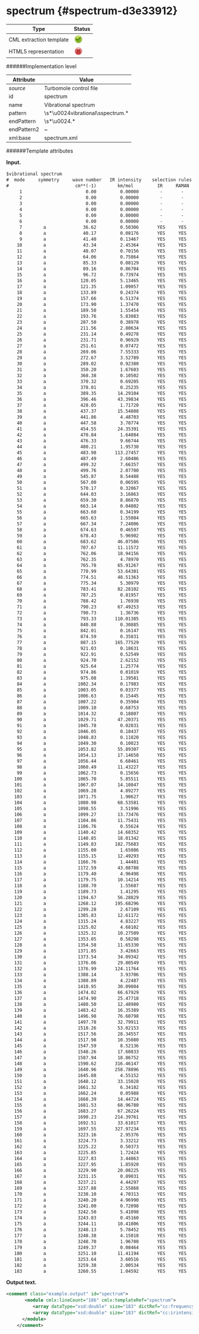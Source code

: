 # spectrum {#spectrum-d3e33912}


| Type                                                                                                                                                | Status                                                                                                                                              |
|----|----|
| CML extraction template                                                                                                                             | ![](/imgs/Total.png)                                                                                                                                |
| HTML5 representation                                                                                                                                | ![](/imgs/None.png)                                                                                                                                 |

######Implementation level

| Attribute                                                                                                                                           | Value                                                                                                                                               |
|----|----|
| *source*                                                                                                                                            | Turbomole control file                                                                                                                              |
| id                                                                                                                                                  | spectrum                                                                                                                                            |
| name                                                                                                                                                | Vibrational spectrum                                                                                                                                |
| pattern                                                                                                                                             | \\s\*\\u0024vibrational\\sspectrum.\*                                                                                                               |
| endPattern                                                                                                                                          | \\s\*\\u0024.\*                                                                                                                                     |
| endPattern2                                                                                                                                         | \~                                                                                                                                                  |
| xml:base                                                                                                                                            | spectrum.xml                                                                                                                                        |

######Template attributes

**Input.**

    $vibrational spectrum
    #  mode     symmetry     wave number   IR intensity    selection rules
    #                         cm**(-1)        km/mol         IR     RAMAN
         1                        0.00         0.00000        -       -
         2                        0.00         0.00000        -       -
         3                        0.00         0.00000        -       -
         4                        0.00         0.00000        -       -
         5                        0.00         0.00000        -       -
         6                        0.00         0.00000        -       -
         7        a              36.62         0.50306       YES     YES
         8        a              40.17         0.08176       YES     YES
         9        a              41.40         0.13467       YES     YES
        10        a              43.34         2.45364       YES     YES
        11        a              48.07         0.70156       YES     YES
        12        a              64.06         0.75864       YES     YES
        13        a              85.33         0.08129       YES     YES
        14        a              89.16         0.86704       YES     YES
        15        a              96.72         0.73974       YES     YES
        16        a             120.05         5.13465       YES     YES
        17        a             121.35         1.09057       YES     YES
        18        a             133.89         0.24374       YES     YES
        19        a             157.66         6.51374       YES     YES
        20        a             173.90         1.37470       YES     YES
        21        a             189.50         1.55454       YES     YES
        22        a             193.76         5.83083       YES     YES
        23        a             207.50         0.38978       YES     YES
        24        a             211.56         2.80634       YES     YES
        25        a             231.14         0.49278       YES     YES
        26        a             231.71         0.96929       YES     YES
        27        a             251.61         0.07472       YES     YES
        28        a             269.06         7.55333       YES     YES
        29        a             272.67         3.52789       YES     YES
        30        a             289.02         0.92380       YES     YES
        31        a             350.20         1.67603       YES     YES
        32        a             368.38         0.10502       YES     YES
        33        a             370.32         0.69205       YES     YES
        34        a             378.01         0.25235       YES     YES
        35        a             389.35        14.29104       YES     YES
        36        a             396.46        43.39834       YES     YES
        37        a             428.05         1.71720       YES     YES
        38        a             437.37        15.54808       YES     YES
        39        a             441.86         4.48703       YES     YES
        40        a             447.58         3.70774       YES     YES
        41        a             454.55        24.35391       YES     YES
        42        a             470.84         1.64084       YES     YES
        43        a             476.33         9.66744       YES     YES
        44        a             480.21         1.95730       YES     YES
        45        a             483.98       113.27457       YES     YES
        46        a             487.49         2.60486       YES     YES
        47        a             499.32         7.66357       YES     YES
        48        a             499.76         2.07700       YES     YES
        49        a             545.87         8.54488       YES     YES
        50        a             567.00         0.06595       YES     YES
        51        a             570.17         0.32067       YES     YES
        52        a             644.03         3.16863       YES     YES
        53        a             659.30         8.86870       YES     YES
        54        a             663.14         0.04802       YES     YES
        55        a             663.60         0.34199       YES     YES
        56        a             665.63         1.55084       YES     YES
        57        a             667.34         7.24006       YES     YES
        58        a             674.63         0.46597       YES     YES
        59        a             678.43         5.96902       YES     YES
        60        a             683.62        46.07586       YES     YES
        61        a             707.67        11.11572       YES     YES
        62        a             762.06        18.94156       YES     YES
        63        a             762.35         4.78970       YES     YES
        64        a             765.78        65.91267       YES     YES
        65        a             770.99        53.64301       YES     YES
        66        a             774.51        48.51363       YES     YES
        67        a             775.34         5.30979       YES     YES
        68        a             783.41        82.28102       YES     YES
        69        a             787.25         0.81957       YES     YES
        70        a             788.42         1.76938       YES     YES
        71        a             790.23        67.49253       YES     YES
        72        a             790.73         1.36736       YES     YES
        73        a             793.33       110.01385       YES     YES
        74        a             840.88         0.30885       YES     YES
        75        a             842.01         0.16147       YES     YES
        76        a             874.59         0.35831       YES     YES
        77        a             887.15       165.77529       YES     YES
        78        a             921.03         0.18631       YES     YES
        79        a             922.91         0.52549       YES     YES
        80        a             924.70         2.62152       YES     YES
        81        a             925.64         1.25774       YES     YES
        82        a             974.86         0.01019       YES     YES
        83        a             975.08         1.39581       YES     YES
        84        a            1002.34         0.17983       YES     YES
        85        a            1003.05         0.03377       YES     YES
        86        a            1006.63         0.15445       YES     YES
        87        a            1007.22         0.35904       YES     YES
        88        a            1009.10         0.68753       YES     YES
        89        a            1014.32         0.18807       YES     YES
        90        a            1029.71        47.20371       YES     YES
        91        a            1045.78         0.02031       YES     YES
        92        a            1046.05         0.18437       YES     YES
        93        a            1048.83         0.11820       YES     YES
        94        a            1049.30         0.10023       YES     YES
        95        a            1053.82        55.89307       YES     YES
        96        a            1054.13        17.14658       YES     YES
        97        a            1056.44         6.68461       YES     YES
        98        a            1060.49        11.43227       YES     YES
        99        a            1062.73         0.15656       YES     YES
       100        a            1065.70         5.85511       YES     YES
       101        a            1067.07        14.10847       YES     YES
       102        a            1069.28         4.89277       YES     YES
       103        a            1071.75         1.90627       YES     YES
       104        a            1080.98        68.53581       YES     YES
       105        a            1098.55         3.51996       YES     YES
       106        a            1099.27        13.73476       YES     YES
       107        a            1104.86        11.75431       YES     YES
       108        a            1106.76         0.55624       YES     YES
       109        a            1140.42        14.68352       YES     YES
       110        a            1140.85        18.01342       YES     YES
       111        a            1149.83       182.75683       YES     YES
       112        a            1155.00         1.65086       YES     YES
       113        a            1155.15        12.49293       YES     YES
       114        a            1166.76         1.44401       YES     YES
       115        a            1172.59        43.08788       YES     YES
       116        a            1179.40         4.96498       YES     YES
       117        a            1179.75        10.14214       YES     YES
       118        a            1188.70         1.55687       YES     YES
       119        a            1189.73         1.41295       YES     YES
       120        a            1194.67        56.28829       YES     YES
       121        a            1268.12       195.68296       YES     YES
       122        a            1299.28         2.67109       YES     YES
       123        a            1305.83        12.61172       YES     YES
       124        a            1315.24         4.83227       YES     YES
       125        a            1325.02         4.68102       YES     YES
       126        a            1325.32        10.27509       YES     YES
       127        a            1353.05         0.58298       YES     YES
       128        a            1354.58        11.65330       YES     YES
       129        a            1371.85         3.42663       YES     YES
       130        a            1373.54        34.09342       YES     YES
       131        a            1376.06        29.80549       YES     YES
       132        a            1376.99       124.11764       YES     YES
       133        a            1388.14         3.93706       YES     YES
       134        a            1388.89         4.22487       YES     YES
       135        a            1410.95        30.09804       YES     YES
       136        a            1474.02        66.67929       YES     YES
       137        a            1474.90        25.47718       YES     YES
       138        a            1480.50        12.48980       YES     YES
       139        a            1483.42        16.35389       YES     YES
       140        a            1496.98        76.60798       YES     YES
       141        a            1497.78        32.79911       YES     YES
       142        a            1510.26        53.02153       YES     YES
       143        a            1517.56        28.34557       YES     YES
       144        a            1517.98        10.35080       YES     YES
       145        a            1547.59         8.52136       YES     YES
       146        a            1548.26        17.60833       YES     YES
       147        a            1587.94        18.86752       YES     YES
       148        a            1590.62       316.46147       YES     YES
       149        a            1640.96       258.78896       YES     YES
       150        a            1645.88         4.55152       YES     YES
       151        a            1648.12        33.15028       YES     YES
       152        a            1661.32         6.34182       YES     YES
       153        a            1662.24         0.05988       YES     YES
       154        a            1668.39        14.44724       YES     YES
       155        a            1681.53        68.96780       YES     YES
       156        a            1683.27        67.26224       YES     YES
       157        a            1690.23       214.39761       YES     YES
       158        a            1692.51        33.61017       YES     YES
       159        a            1697.55       327.97234       YES     YES
       160        a            3223.16         2.95376       YES     YES
       161        a            3224.73         3.33212       YES     YES
       162        a            3225.22         0.50373       YES     YES
       163        a            3225.85         1.72424       YES     YES
       164        a            3227.83         3.44863       YES     YES
       165        a            3227.95         1.85920       YES     YES
       166        a            3229.90        20.08225       YES     YES
       167        a            3231.15         0.89031       YES     YES
       168        a            3237.21         4.44297       YES     YES
       169        a            3237.88         2.55868       YES     YES
       170        a            3238.10         4.70313       YES     YES
       171        a            3240.20         4.96990       YES     YES
       172        a            3241.00         0.72098       YES     YES
       173        a            3242.50         5.41098       YES     YES
       174        a            3243.83         0.45160       YES     YES
       175        a            3244.11        10.41806       YES     YES
       176        a            3248.13         5.78452       YES     YES
       177        a            3248.38         4.15018       YES     YES
       178        a            3248.70         1.96708       YES     YES
       179        a            3249.37         0.08464       YES     YES
       180        a            3251.10        11.41194       YES     YES
       181        a            3253.64         3.60516       YES     YES
       182        a            3259.38         2.00534       YES     YES
       183        a            3260.55         1.04592       YES     YES
        

**Output text.**

```xml
<comment class="example.output" id="spectrum">    
       <module cmlx:lineCount="186" cmlx:templateRef="spectrum">
          <array dataType="xsd:double" size="183" dictRef="cc:frequency">0.0 0.0 0.0 0.0 0.0 0.0 36.62 40.17 41.4 43.34 48.07 64.06 85.33 89.16 96.72 120.05 121.35 133.89 157.66 173.9 189.5 193.76 207.5 211.56 231.14 231.71 251.61 269.06 272.67 289.02 350.2 368.38 370.32 378.01 389.35 396.46 428.05 437.37 441.86 447.58 454.55 470.84 476.33 480.21 483.98 487.49 499.32 499.76 545.87 567.0 570.17 644.03 659.3 663.14 663.6 665.63 667.34 674.63 678.43 683.62 707.67 762.06 762.35 765.78 770.99 774.51 775.34 783.41 787.25 788.42 790.23 790.73 793.33 840.88 842.01 874.59 887.15 921.03 922.91 924.7 925.64 974.86 975.08 1002.34 1003.05 1006.63 1007.22 1009.1 1014.32 1029.71 1045.78 1046.05 1048.83 1049.3 1053.82 1054.13 1056.44 1060.49 1062.73 1065.7 1067.07 1069.28 1071.75 1080.98 1098.55 1099.27 1104.86 1106.76 1140.42 1140.85 1149.83 1155.0 1155.15 1166.76 1172.59 1179.4 1179.75 1188.7 1189.73 1194.67 1268.12 1299.28 1305.83 1315.24 1325.02 1325.32 1353.05 1354.58 1371.85 1373.54 1376.06 1376.99 1388.14 1388.89 1410.95 1474.02 1474.9 1480.5 1483.42 1496.98 1497.78 1510.26 1517.56 1517.98 1547.59 1548.26 1587.94 1590.62 1640.96 1645.88 1648.12 1661.32 1662.24 1668.39 1681.53 1683.27 1690.23 1692.51 1697.55 3223.16 3224.73 3225.22 3225.85 3227.83 3227.95 3229.9 3231.15 3237.21 3237.88 3238.1 3240.2 3241.0 3242.5 3243.83 3244.11 3248.13 3248.38 3248.7 3249.37 3251.1 3253.64 3259.38 3260.55</array>
          <array dataType="xsd:double" size="183" dictRef="cc:irintensity">0.0 0.0 0.0 0.0 0.0 0.0 0.50306 0.08176 0.13467 2.45364 0.70156 0.75864 0.08129 0.86704 0.73974 5.13465 1.09057 0.24374 6.51374 1.3747 1.55454 5.83083 0.38978 2.80634 0.49278 0.96929 0.07472 7.55333 3.52789 0.9238 1.67603 0.10502 0.69205 0.25235 14.29104 43.39834 1.7172 15.54808 4.48703 3.70774 24.35391 1.64084 9.66744 1.9573 113.27457 2.60486 7.66357 2.077 8.54488 0.06595 0.32067 3.16863 8.8687 0.04802 0.34199 1.55084 7.24006 0.46597 5.96902 46.07586 11.11572 18.94156 4.7897 65.91267 53.64301 48.51363 5.30979 82.28102 0.81957 1.76938 67.49253 1.36736 110.01385 0.30885 0.16147 0.35831 165.77529 0.18631 0.52549 2.62152 1.25774 0.01019 1.39581 0.17983 0.03377 0.15445 0.35904 0.68753 0.18807 47.20371 0.02031 0.18437 0.1182 0.10023 55.89307 17.14658 6.68461 11.43227 0.15656 5.85511 14.10847 4.89277 1.90627 68.53581 3.51996 13.73476 11.75431 0.55624 14.68352 18.01342 182.75683 1.65086 12.49293 1.44401 43.08788 4.96498 10.14214 1.55687 1.41295 56.28829 195.68296 2.67109 12.61172 4.83227 4.68102 10.27509 0.58298 11.6533 3.42663 34.09342 29.80549 124.11764 3.93706 4.22487 30.09804 66.67929 25.47718 12.4898 16.35389 76.60798 32.79911 53.02153 28.34557 10.3508 8.52136 17.60833 18.86752 316.46147 258.78896 4.55152 33.15028 6.34182 0.05988 14.44724 68.9678 67.26224 214.39761 33.61017 327.97234 2.95376 3.33212 0.50373 1.72424 3.44863 1.8592 20.08225 0.89031 4.44297 2.55868 4.70313 4.9699 0.72098 5.41098 0.4516 10.41806 5.78452 4.15018 1.96708 0.08464 11.41194 3.60516 2.00534 1.04592</array>
      </module>
    </comment>
```
